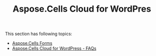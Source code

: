 ﻿---
title: Aspose.Cells Cloud for WordPres
second_title: Aspose.Cells Cloud Documen
type: docs
url: /ar/aspose-cells-cloud-for-wordpress/
description: Aspose.Cells Cloud supports Excel to create, convert, merge, split, protected, inner object operation, and so on
weight: 10
---
This section has following topics:

- [Aspose.Cells Forms](/cells/ar/aspose-cells-forms/)
- [Aspose.Cells Cloud for WordPress - FAQs](/cells/ar/aspose-cells-cloud-for-wordpress-faqs/)
